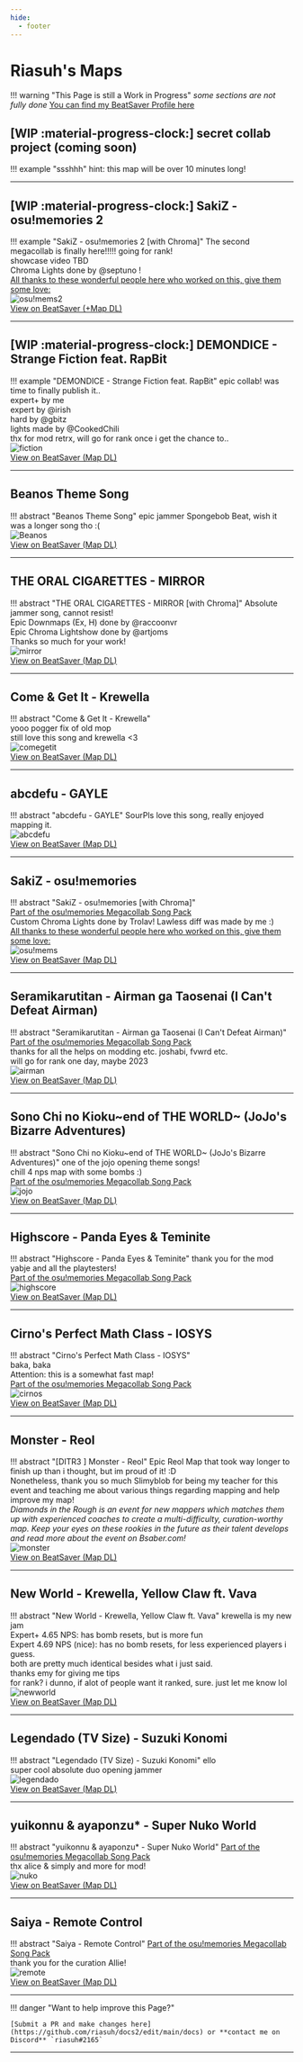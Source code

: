 ```yaml
---
hide:
  - footer
---
```


# Riasuh's Maps
!!! warning "This Page is still a Work in Progress"
    *some sections are not fully done*
[You can find my BeatSaver Profile here](https://beatsaver.com/profile/4284474)  
## [WIP :material-progress-clock:] secret collab project (coming soon)
!!! example "ssshhh"
    hint: this map will be over 10 minutes long!   
    
---
## [WIP :material-progress-clock:] SakiZ - osu!memories 2
!!! example "SakiZ - osu!memories 2 [with Chroma]"
    The second megacollab is finally here!!!!! going for rank!  
    showcase video TBD  
    Chroma Lights done by @septuno !   
    [All thanks to these wonderful people here who worked on this, give them some love:](./ria_projects#the-osumemories-2-megacollab)  
    ![osu!mems2](https://eu.cdn.beatsaver.com/4fbad53f049e0bea3266c71088929387aef598e0.jpg)  
    [View on BeatSaver (+Map DL)](https://beatsaver.com/maps/262cb)  

---
## [WIP :material-progress-clock:] DEMONDICE - Strange Fiction feat. RapBit
!!! example "DEMONDICE - Strange Fiction feat. RapBit"
    epic collab! was time to finally publish it..  
    expert+ by me  
    expert by @irish  
    hard by @gbitz  
    lights made by @CookedChili  
    thx for mod retrx, will go for rank once i get the chance to..  
    ![fiction](https://eu.cdn.beatsaver.com/85482c6d853eb874e58d97faa076098daa31a5a3.jpg)  
    [View on BeatSaver (Map DL)](https://beatsaver.com/maps/25a73)  

---
## Beanos Theme Song
!!! abstract "Beanos Theme Song"
    epic jammer Spongebob Beat, wish it was a longer song tho :(  
    ![Beanos](https://eu.cdn.beatsaver.com/91a0e2bca06b82b2238d5a33f82ecd158cb025eb.jpg)  
    [View on BeatSaver (Map DL)](https://beatsaver.com/maps/26844)  

---
## THE ORAL CIGARETTES - MIRROR
!!! abstract "THE ORAL CIGARETTES - MIRROR [with Chroma]"
    Absolute jammer song, cannot resist!  
    Epic Downmaps (Ex, H) done by @raccoonvr  
    Epic Chroma Lightshow done by @artjoms  
    Thanks so much for your work!    
    ![mirror](https://eu.cdn.beatsaver.com/c2a9ee34e8c68228346f84866910190152ae3477.jpg)  
    [View on BeatSaver (Map DL)](https://beatsaver.com/maps/255fb)  

---
## Come & Get It - Krewella
!!! abstract "Come & Get It - Krewella"  
    yooo pogger fix of old mop  
    still love this song and krewella <3     
    ![comegetit](https://eu.cdn.beatsaver.com/341ab34e5fc6535f92c5a81997aa674d40c65dab.jpg)  
    [View on BeatSaver (Map DL)](https://beatsaver.com/maps/253a3) 

---
## abcdefu - GAYLE
!!! abstract "abcdefu - GAYLE"
    SourPls
    love this song, really enjoyed mapping it.  
    ![abcdefu](https://eu.cdn.beatsaver.com/ab2783621417cb56ff52da28b1424c01dcf7e79d.jpg)  
    [View on BeatSaver (Map DL)](https://beatsaver.com/maps/222cf)  

---
## SakiZ - osu!memories
!!! abstract "SakiZ - osu!memories [with Chroma]"  
    [Part of the osu!memories Megacollab Song Pack](./ria_projects.md#the-osumemories-megacollab-song-pack)  
    Custom Chroma Lights done by Trolav! Lawless diff was made by me :)  
    [All thanks to these wonderful people here who worked on this, give them some love:](./ria_projects#the-osumemories-megacollab)   
    ![osu!mems](https://eu.cdn.beatsaver.com/8402d39d33a81fecfee7520b08cfc2c5c5f61bae.jpg)  
    [View on BeatSaver (Map DL)](https://beatsaver.com/maps/1f1ff)  

---
## Seramikarutitan - Airman ga Taosenai (I Can't Defeat Airman)
!!! abstract "Seramikarutitan - Airman ga Taosenai (I Can't Defeat Airman)"  
    [Part of the osu!memories Megacollab Song Pack](./ria_projects.md#the-osumemories-megacollab-song-pack)   
    thanks for all the helps on modding etc. joshabi, fvwrd etc.  
    will go for rank one day, maybe 2023  
    ![airman](https://eu.cdn.beatsaver.com/4ffbad9779235ebdb499580a01c19d4a5d499e3a.jpg)  
    [View on BeatSaver (Map DL)](https://beatsaver.com/maps/1f1f9)  

---
## Sono Chi no Kioku~end of THE WORLD~ (JoJo's Bizarre Adventures)
!!! abstract "Sono Chi no Kioku~end of THE WORLD~ (JoJo's Bizarre Adventures)"
    one of the jojo opening theme songs!  
    chill 4 nps map with some bombs :)  
    [Part of the osu!memories Megacollab Song Pack](./ria_projects.md#the-osumemories-megacollab-song-pack)   
    ![jojo](https://eu.cdn.beatsaver.com/4fe719d444fdf369afa042de159cbff52a1d1a66.jpg)  
    [View on BeatSaver (Map DL)](https://beatsaver.com/maps/1f13b)  

---
## Highscore - Panda Eyes & Teminite
!!! abstract "Highscore - Panda Eyes & Teminite"
    thank you for the mod yabje and all the playtesters!  
    [Part of the osu!memories Megacollab Song Pack](./ria_projects.md#the-osumemories-megacollab-song-pack)   
    ![highscore](https://eu.cdn.beatsaver.com/44fba59bea190e95ef3595827ad17ba8b5f18873.jpg)  
    [View on BeatSaver (Map DL)](https://beatsaver.com/maps/1ee22)  

---
## Cirno's Perfect Math Class - IOSYS
!!! abstract "Cirno's Perfect Math Class - IOSYS"  
    baka, baka   
    Attention: this is a somewhat fast map!  
    [Part of the osu!memories Megacollab Song Pack](./ria_projects.md#the-osumemories-megacollab-song-pack)    
    ![cirnos](https://eu.cdn.beatsaver.com/5ecf823bddfcf3771a7f46f299475309dea74995.jpg)  
    [View on BeatSaver (Map DL)](https://beatsaver.com/maps/1ee23)

---
## Monster - Reol
!!! abstract "[DITR3 ] Monster - Reol"
    Epic Reol Map that took way longer to finish up than i thought, but im proud of it! :D  
    Nonetheless, thank you so much Slimyblob for being my teacher for this event and teaching me about various things regarding mapping and help improve my map!  
    *Diamonds in the Rough is an event for new mappers which matches them up with experienced coaches to create a multi-difficulty, curation-worthy map. Keep your eyes on these rookies in the future as their talent develops and read more about the event on Bsaber.com!*    
    ![monster](https://eu.cdn.beatsaver.com/da8b4100953c87e856ad80d1a70468449bb91691.jpg)  
    [View on BeatSaver (Map DL)](https://beatsaver.com/maps/1eda9)

---
## New World - Krewella, Yellow Claw ft. Vava
!!! abstract "New World - Krewella, Yellow Claw ft. Vava"
    krewella is my new jam   
    Expert+ 4.65 NPS: has bomb resets, but is more fun   
    Expert 4.69 NPS (nice): has no bomb resets, for less experienced players i guess.    
    both are pretty much identical besides what i just said.   
    thanks emy for giving me tips  
    for rank? i dunno, if alot of people want it ranked, sure. just let me know lol  
    ![newworld](https://eu.cdn.beatsaver.com/b616fe14f84dd39a82863daa610e7a907d53cde0.jpg)  
    [View on BeatSaver (Map DL)](https://beatsaver.com/maps/1c9ac)  

---
## Legendado (TV Size) - Suzuki Konomi
!!! abstract "Legendado (TV Size) - Suzuki Konomi"
    ello  
    super cool absolute duo opening jammer   
    ![legendado](https://eu.cdn.beatsaver.com/69c462eda0bc048726643c690de0328989712992.jpg)  
    [View on BeatSaver (Map DL)](https://beatsaver.com/maps/1c66a) 

---
## yuikonnu & ayaponzu* - Super Nuko World
!!! abstract "yuikonnu & ayaponzu* - Super Nuko World"
    [Part of the osu!memories Megacollab Song Pack](./ria_projects.md#the-osumemories-megacollab-song-pack)   
    thx alice & simply and more for mod!  
    ![nuko](https://eu.cdn.beatsaver.com/d9dff45703fd03e8f4de358cfe3eaa069d57ab5b.jpg)  
    [View on BeatSaver (Map DL)](https://beatsaver.com/maps/1a53d)  

---
## Saiya - Remote Control
!!! abstract "Saiya - Remote Control"
    [Part of the osu!memories Megacollab Song Pack](./ria_projects.md#the-osumemories-megacollab-song-pack)  
    thank you for the curation Allie!  
    ![remote](https://eu.cdn.beatsaver.com/21759af324ddfab89f37ab348d1925c92592f990.jpg)  
    [View on BeatSaver (Map DL)](https://beatsaver.com/maps/18847)  

--- 

!!! danger "Want to help improve this Page?"

    [Submit a PR and make changes here](https://github.com/riasuh/docs2/edit/main/docs) or **contact me on Discord** `riasuh#2165`

---